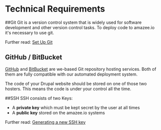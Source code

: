 # Technical Requirements

##Git
Git is a version control system that is widely used for software development and other version control tasks. To deploy code to amazee.io it's necessary to use git.

Further read: [Set Up Git](https://help.github.com/articles/set-up-git/)

## GitHub / BitBucket

[GitHub](http://github.com) and [BitBucket](http://bitbucket.org) are we-based Git repository hosting services. Both of them are fully compatible with our automated deployment system.

The code of your Drupal website should be stored on one of those two hosters. This means the code is under your control all the time.


##SSH
SSH consists of two Keys:

- A **private key** which must be kept secret by the user at all times
- A **public key** stored on the amazee.io systems

Further read: [Generating a new SSH key](https://help.github.com/articles/generating-a-new-ssh-key-and-adding-it-to-the-ssh-agent/)

